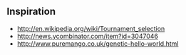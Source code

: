 ## Inspiration

* <http://en.wikipedia.org/wiki/Tournament_selection>
* <http://news.ycombinator.com/item?id=3047046>
* <http://www.puremango.co.uk/genetic-hello-world.html>
